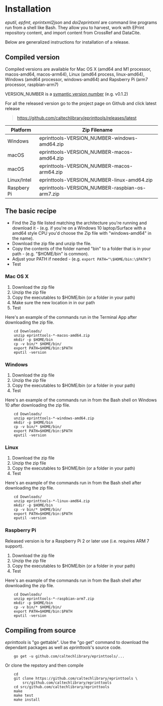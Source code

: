 Installation
============

*eputil*, *epfmt*, *eprintxml2json* and *doi2eprintxml* are command line
programs run from a shell like Bash. They allow you to harvest, work
with EPrint repository content, and import content from CrossRef and
DataCite.

Below are generalized instructions for installation of a release.

Compiled version
----------------

Compiled versions are available for Mac OS X (amd64 and M1 processor,
macos-amd64, macos-arm64), Linux (amd64 process, linux-amd64), Windows (amd64
processor, windows-amd64) and Rapsberry Pi (arm7 processor,
raspbian-arm7)

VERSION\_NUMBER is a [symantic version number](http://semver.org/) (e.g.
v0.1.2)

For all the released version go to the project page on Github and click
latest release

> <https://github.com/caltechlibrary/eprinttools/releases/latest>

| Platform    | Zip Filename                                 |
|-------------|----------------------------------------------|
| Windows     | eprinttools-VERSION_NUMBER-windows-amd64.zip |
| macOS       | eprinttools-VERSION_NUMBER-macos-amd64.zip  |
| macOS       | eprinttools-VERSION_NUMBER-macos-arm64.zip  |
| Linux/Intel | eprinttools-VERSION_NUMBER-linux-amd64.zip   |
| Raspbery Pi | eprinttools-VERSION_NUMBER-raspbian-os-arm7.zip |

The basic recipe
----------------

- Find the Zip file listed matching the architecture you're running
  and download it
      - (e.g. if you're on a Windows 10 laptop/Surface with a amd64
        style CPU you'd choose the Zip file with "windows-amd64" in the
        name).
- Download the zip file and unzip the file.
- Copy the contents of the folder named "bin" to a folder that is in
  your path
      - (e.g. "\$HOME/bin" is common).
- Adjust your PATH if needed
      - (e.g. `export PATH="\$HOME/bin:\$PATH"`)
- Test

### Mac OS X

1.  Download the zip file
2.  Unzip the zip file
3.  Copy the executables to $HOME/bin (or a folder in your path)
4.  Make sure the new location in in our path
5.  Test

Here's an example of the commands run in the Terminal App after
downloading the zip file.

``` shell
    cd Downloads/
    unzip eprinttools-*-macos-amd64.zip
    mkdir -p $HOME/bin
    cp -v bin/* $HOME/bin/
    export PATH=$HOME/bin:$PATH
    eputil -version
```

### Windows

1.  Download the zip file
2.  Unzip the zip file
3.  Copy the executables to $HOME/bin (or a folder in your path)
4.  Test

Here's an example of the commands run in from the Bash shell on Windows
10 after downloading the zip file.

``` shell
    cd Downloads/
    unzip eprinttools-*-windows-amd64.zip
    mkdir -p $HOME/bin
    cp -v bin/* $HOME/bin/
    export PATH=$HOME/bin:$PATH
    eputil -version
```

### Linux

1.  Download the zip file
2.  Unzip the zip file
3.  Copy the executables to $HOME/bin (or a folder in your path)
4.  Test

Here's an example of the commands run in from the Bash shell after
downloading the zip file.

``` shell
    cd Downloads/
    unzip eprinttools-*-linux-amd64.zip
    mkdir -p $HOME/bin
    cp -v bin/* $HOME/bin/
    export PATH=$HOME/bin:$PATH
    eputil -version
```

### Raspberry Pi

Released version is for a Raspberry Pi 2 or later use (i.e. requires ARM
7 support).

1.  Download the zip file
2.  Unzip the zip file
3.  Copy the executables to $HOME/bin (or a folder in your path)
4.  Test

Here's an example of the commands run in from the Bash shell after
downloading the zip file.

``` shell
    cd Downloads/
    unzip eprinttools-*-raspbian-arm7.zip
    mkdir -p $HOME/bin
    cp -v bin/* $HOME/bin/
    export PATH=$HOME/bin:$PATH
    eputil -version
```

Compiling from source
---------------------

*eprinttools* is "go gettable". Use the "go get" command to download the
dependant packages as well as *eprinttools*'s source code.

``` shell
    go get -u github.com/caltechlibrary/eprinttools/...
```

Or clone the repstory and then compile

``` shell
    cd
    git clone https://github.com/caltechlibrary/eprinttools \
        src/github.com/caltechlibrary/eprinttools
    cd src/github.com/caltechlibrary/eprinttools
    make
    make test
    make install
```
